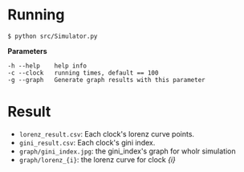 # Running
```
$ python src/Simulator.py
```

**Parameters**
```
-h --help 	 help info
-c --clock 	 running times, default == 100
-g --graph 	 Generate graph results with this parameter
```

# Result
- `lorenz_result.csv`: Each clock's lorenz curve points.
- `gini_result.csv`: Each clock's gini index.
- `graph/gini_index.jpg`: the gini_index's graph for wholr simulation
- `graph/lorenz_{i}`: the lorenz curve for clock _{i}_